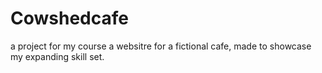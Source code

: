 # Cowshedcafe
a project for my course
a websitre for a fictional cafe, made to showcase my expanding skill set.
